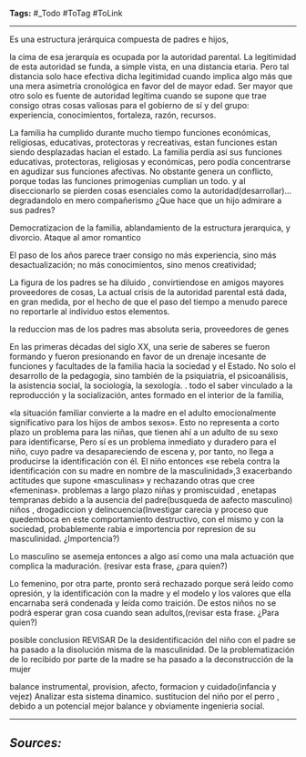 **Tags:** #_Todo
#ToTag #ToLink 
- - -

Es una estructura jerárquica compuesta de padres e hijos,

la cima de esa jerarquía es ocupada por la autoridad parental. La legitimidad de esta
autoridad se funda, a simple vista, en una distancia etaria. Pero tal distancia
solo hace efectiva dicha legitimidad cuando implica algo más que una mera
asimetría cronológica en favor del de mayor edad. Ser mayor que otro solo
es fuente de autoridad legítima cuando se supone que trae consigo otras
cosas valiosas para el gobierno de sí y del grupo: experiencia,
conocimientos, fortaleza, razón, recursos.

La familia ha cumplido durante mucho tiempo funciones económicas,
religiosas, educativas, protectoras y recreativas,  estan funciones estan siendo desplazadas hacian el estado. La familia perdía así sus funciones educativas,
protectoras, religiosas y económicas, pero podía concentrarse en agudizar
sus funciones afectivas.  No obstante genera un conflicto, porque todas las funciones primogenias cumplian un todo. y al diseccionarlo se pierden cosas esenciales como la autoridad(desarrollar)... degradandolo en mero compañerismo ¿Que hace que un hijo admirare a sus padres?

Democratizacion de la familia, ablandamiento de la estructura jerarquica, y divorcio. Ataque al amor romantico


 El paso de los años parece traer consigo no más experiencia, sino más desactualización; no más conocimientos, sino menos creatividad; 

La figura de los padres se ha diluido , convirtiendose en amigos mayores proveedores de cosas, La actual crisis de la autoridad parental está dada, en gran medida, por el
hecho de que el paso del tiempo a menudo parece no reportarle al individuo
estos elementos.

la reduccion mas de los padres mas absoluta seria, proveedores de genes


En las primeras décadas del siglo XX, una serie de saberes se fueron
formando y fueron presionando en favor de un drenaje incesante de
funciones y facultades de la familia hacia la sociedad y el Estado. No solo
el desarrollo de la pedagogía, sino también de la psiquiatría, el psicoanálisis, la asistencia social, la sociología, la sexología. .  todo el
saber vinculado a la reproducción y la socialización, antes formado en el
interior de la familia,


«la situación familiar convierte a la madre
en el adulto emocionalmente significativo para los hijos de ambos sexos».
Esto no representa a corto plazo un problema para las niñas, que tienen ahí
a un adulto de su sexo para identificarse, Pero sí es un
problema inmediato y duradero para el niño, cuyo padre va desapareciendo
de escena y, por tanto, no llega a producirse la identificación con él. El niño
entonces «se rebela contra la identificación con su madre en nombre de la
masculinidad»,3  exacerbando actitudes que supone «masculinas» y
rechazando otras que cree «femeninas».
problemas a largo plazo
niñas y promiscuidad , enetapas tempranas debido a la ausencia del padre(busqueda de aafecto masculino)
niños , drogadiccion y delincuencia(Investigar carecia y proceso que quedemboca en este comportamiento destructivo, con el  mismo y con la sociedad, probablemente rabia e importencia por represion de su masculinidad. ¿Importencia?)

Lo masculino se asemeja entonces
a algo así como una mala actuación que complica la maduración. (resivar esta frase, ¿para quien?)

Lo
femenino, por otra parte, pronto será rechazado porque será leído como
opresión, y la identificación con la madre y el modelo y los valores que ella
encarnaba será condenada y leída como traición. De estos niños no se podrá
esperar gran cosa cuando sean adultos,(revisar esta frase. ¿Para quien?)

posible conclusion REVISAR
 De la desidentificación del niño con el padre se ha
pasado a la disolución misma de la masculinidad. De la problematización
de lo recibido por parte de la madre se ha pasado a la deconstrucción de la
mujer

balance instrumental, provision, afecto, formacion y cuidado(infancia y vejez) Analizar esta sistema dinamico.   sustitucion del niño por el perro , debido a un potencial mejor balance y obviamente ingenieria social.


- - - 
## ***Sources:***